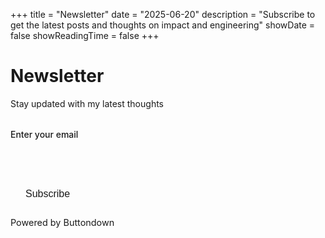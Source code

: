 +++
title = "Newsletter"
date = "2025-06-20"
description = "Subscribe to get the latest posts and thoughts on impact and engineering"
showDate = false
showReadingTime = false
+++

# Newsletter

Stay updated with my latest thoughts

<style>
.newsletter-form {
  max-width: 500px;
  margin: 2rem 0;
}

.newsletter-form label {
  display: block;
  margin-bottom: 0.5rem;
  font-weight: 500;
  color: var(--content);
}

.newsletter-form input[type="email"] {
  width: 100%;
  padding: 0.75rem;
  border: 1px solid var(--border);
  border-radius: var(--radius);
  font-size: 1rem;
  background: var(--entry);
  color: var(--content);
  margin-bottom: 1rem;
  box-sizing: border-box;
}

.newsletter-form input[type="email"]:focus {
  outline: none;
  border-color: var(--tertiary);
}

/* Fix autofill styling for both light and dark themes */
.newsletter-form input[type="email"]:-webkit-autofill,
.newsletter-form input[type="email"]:-webkit-autofill:hover,
.newsletter-form input[type="email"]:-webkit-autofill:focus {
  -webkit-box-shadow: 0 0 0 1000px var(--entry) inset !important;
  -webkit-text-fill-color: var(--content) !important;
  border: 1px solid var(--border) !important;
}

/* Firefox autofill */
.newsletter-form input[type="email"]:-moz-autofill {
  background-color: var(--entry) !important;
  color: var(--content) !important;
}

.newsletter-form input[type="submit"] {
  background-color: var(--primary);
  color: var(--theme);
  padding: 0.75rem 1.5rem;
  border: none;
  border-radius: var(--radius);
  cursor: pointer;
  font-size: 1rem;
  transition: opacity 0.2s;
}

.newsletter-form input[type="submit"]:hover {
  opacity: 0.8;
}

.newsletter-form .powered-by {
  margin-top: 1rem;
  color: var(--secondary);
  font-size: 0.9rem;
}

.newsletter-form .powered-by a {
  color: var(--secondary);
  text-decoration: none;
}
</style>

<form
  action="https://buttondown.com/api/emails/embed-subscribe/kaplan"
  method="post"
  target="popupwindow"
  onsubmit="window.open('https://buttondown.com/kaplan', 'popupwindow')"
  class="newsletter-form"
>
  <label for="bd-email">Enter your email</label>
  <input 
    type="email" 
    name="email" 
    id="bd-email" 
    required
  />
  
  <input type="submit" value="Subscribe" />
  
  <p class="powered-by">
    <a href="https://buttondown.com/refer/kaplan" target="_blank">Powered by Buttondown</a>
  </p>
</form>
